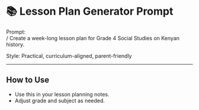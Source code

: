 # 📚 Lesson Plan Generator Prompt

Prompt:  
/ Create a week-long lesson plan for Grade 4 Social Studies on Kenyan history.

Style: Practical, curriculum-aligned, parent-friendly

---

## How to Use

- Use this in your lesson planning notes.
- Adjust grade and subject as needed.

